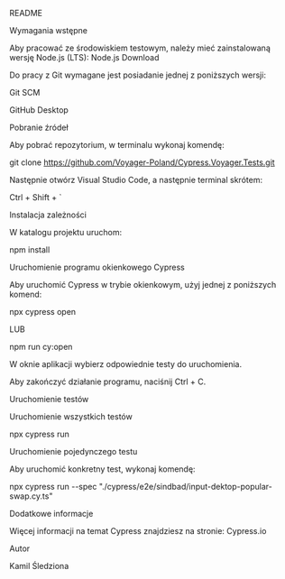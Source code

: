 README

Wymagania wstępne

Aby pracować ze środowiskiem testowym, należy mieć zainstalowaną wersję Node.js (LTS):
Node.js Download

Do pracy z Git wymagane jest posiadanie jednej z poniższych wersji:

Git SCM

GitHub Desktop

Pobranie źródeł

Aby pobrać repozytorium, w terminalu wykonaj komendę:

 git clone https://github.com/Voyager-Poland/Cypress.Voyager.Tests.git

Następnie otwórz Visual Studio Code, a następnie terminal skrótem:

Ctrl + Shift + `

Instalacja zależności

W katalogu projektu uruchom:

npm install

Uruchomienie programu okienkowego Cypress

Aby uruchomić Cypress w trybie okienkowym, użyj jednej z poniższych komend:

npx cypress open

LUB

npm run cy:open

W oknie aplikacji wybierz odpowiednie testy do uruchomienia.

Aby zakończyć działanie programu, naciśnij Ctrl + C.

Uruchomienie testów

Uruchomienie wszystkich testów

npx cypress run

Uruchomienie pojedynczego testu

Aby uruchomić konkretny test, wykonaj komendę:

npx cypress run --spec "./cypress/e2e/sindbad/input-dektop-popular-swap.cy.ts"

Dodatkowe informacje

Więcej informacji na temat Cypress znajdziesz na stronie: Cypress.io

Autor

Kamil Śledziona